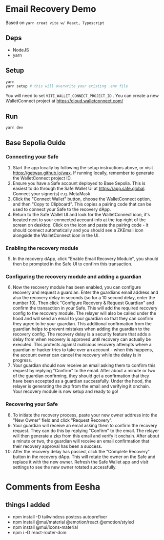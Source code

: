 # Email Recovery Demo

Based on `yarn creat vite w/ React, Typescript`

## Deps
- NodeJS
- yarn

## Setup

```sh
yarn
yarn setup # this will overwrite your existing .env file
```

You will need to set `VITE_WALLET_CONNECT_PROJECT_ID` . You can create a new WalletConnect project at https://cloud.walletconnect.com/

## Run

```sh
yarn dev
```

## Base Sepolia Guide

### Connecting your Safe
1. Start the app locally by following the setup instructions above, or visit https://getwax.github.io/wax. If running locally, remember to generate the WalletConnect project ID.
2. Ensure you have a Safe account deployed to Base Sepolia. This is easiest to do through the Safe Wallet UI at https://app.safe.global. Connect your signer(s) e.g. MetaMask
3. Click the "Connect Wallet" button, choose the WalletConnect option, and then "Copy to Clipboard". This copies a pairing code that can be used to connect your Safe to the recovery dApp.
4. Return to the Safe Wallet UI and look for the WalletConnect icon, it's located next to your connected account info at the top right of the screen on desktop. Click on the icon and paste the pairing code - it should connect automatically and you should see a ZKEmail icon alongside the WalletConnect icon in the UI.

### Enabling the recovery module
5. In the recovery dApp, click "Enable Email Recovery Module", you should then be prompted in the Safe UI to confirm this transaction.

### Configuring the recovery module and adding a guardian
6. Now the recovery module has been enabled, you can configure recovery and request a guardian. Enter the guardians email address and also the recovery delay in seconds (so for a 10 second delay, enter the number 10). Then click "Configure Recovery & Request Guardian" and confirm the transaction in your Safe. This will add the required recovery config to the recovery module. The relayer will also be called under the hood and will send an email to your guardian so that they can confirm they agree to be your guardian. This additional confirmation from the guardian helps to prevent mistakes when adding the guardian to the recovery config. The recovery delay is a security feature that adds a delay from when recovery is approved until recovery can actually be executed. This protects against malicious recovery attempts where a guardian or hacker tries to take over an account - when this happens, the account owner can cancel the recovery while the delay is in progress.
7. Your guardian should now receive an email asking them to confirm this request by replying "Confirm" to the email. After about a minute or two of the guardian confirming, they should get a confirmation that they have been accepted as a guardian successfully. Under the hood, the relayer is generating the zkp from the email and verifying it onchain. Your recovery module is now setup and ready to go!

### Recovering your Safe
8. To initiate the recovery process, paste your new owner address into the "New Owner" field and click "Request Recovery".
9. Your guardian will receive an email asking them to confirm the recovery request. They can do this by replying "Confirm" to the email. The relayer will then generate a zkp from this email and verify it onchain. After about a minute or two, the guardian will receive an email confirmation that their recovery approval has been a success.
10. After the recovery delay has passed, click the "Complete Recovery" button in the recovery dApp. This will rotate the owner on the Safe and replace it with the new owner. Refresh the Safe Wallet app and visit settings to see the new owner rotated successfully.





# Comments from Eesha

## things I added
- npm install -D tailwindcss postcss autoprefixer
- npm install @mui/material @emotion/react @emotion/styled
- npm install @mui/icons-material
- npm i -D react-router-dom 